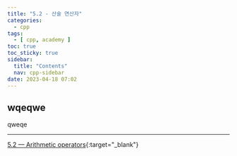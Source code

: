 ```yaml
---
title: "5.2 - 산술 연산자"
categories:
  - cpp
tags:
  - [ cpp, academy ]
toc: true
toc_sticky: true
sidebar:
  title: "Contents"
  nav: cpp-sidebar
date: 2023-04-18 07:02
---
```


## wqeqwe

qweqe

---

[5.2 — Arithmetic operators](https://www.learncpp.com/cpp-tutorial/arithmetic-operators/){:target="_blank"}

<!--
# 새 탭에서 링크 열기
{:target="_blank"}

# 강조 표기
<div class="notice--info" markdown="1">
<span class="notice-title">
**TITLE**
</span>

BODY
</div>
-->
